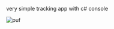 very simple tracking app with c# console

![puf](https://github.com/devbiske/puffy/assets/95379890/2b2ddc1b-3808-456a-b96b-b2859ff97002)

